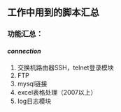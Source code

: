 ## 工作中用到的脚本汇总
### 功能汇总：
#### *connection*
1. 交换机路由器SSH，telnet登录模块
2. FTP
3. mysql链接
4. excel表格处理（2007以上）
5. log日志模块
